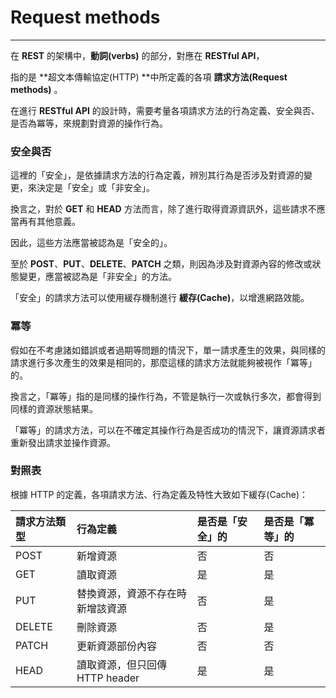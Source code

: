# Request methods

---

在 **REST** 的架構中，**動詞\(verbs\)** 的部分，對應在 **RESTful API**，

指的是 **超文本傳輸協定\(HTTP\) **中所定義的各項 **請求方法\(Request methods\)** 。

在進行 **RESTful API** 的設計時，需要考量各項請求方法的行為定義、安全與否、是否為冪等，來規劃對資源的操作行為。

### 安全與否

這裡的「安全」，是依據請求方法的行為定義，辨別其行為是否涉及對資源的變更，來決定是「安全」或「非安全」。

換言之，對於 **GET** 和 **HEAD** 方法而言，除了進行取得資源資訊外，這些請求不應當再有其他意義。

因此，這些方法應當被認為是「安全的」。

至於 **POST**、**PUT**、**DELETE**、**PATCH** 之類，則因為涉及對資源內容的修改或狀態變更，應當被認為是「非安全」的方法。

「安全」的請求方法可以使用緩存機制進行 **緩存\(Cache\)**，以增進網路效能。

### 冪等

假如在不考慮諸如錯誤或者過期等問題的情況下，單一請求產生的效果，與同樣的請求進行多次產生的效果是相同的，那麼這樣的請求方法就能夠被視作「冪等」的。

換言之，「冪等」指的是同樣的操作行為，不管是執行一次或執行多次，都會得到同樣的資源狀態結果。

「冪等」的請求方法，可以在不確定其操作行為是否成功的情況下，讓資源請求者重新發出請求並操作資源。

### 對照表

根據 HTTP 的定義，各項請求方法、行為定義及特性大致如下緩存\(Cache\)：

| 請求方法類型 | 行為定義 | 是否是「安全」的 | 是否是「冪等」的 |
| :--- | :--- | :--- | :--- |
| POST | 新增資源 | 否 | 否 |
| GET | 讀取資源 | 是 | 是 |
| PUT | 替換資源，資源不存在時新增該資源 | 否 | 是 |
| DELETE | 刪除資源 | 否 | 是 |
| PATCH | 更新資源部份內容 | 否 | 否 |
| HEAD | 讀取資源，但只回傳 HTTP header | 是 | 是 |

